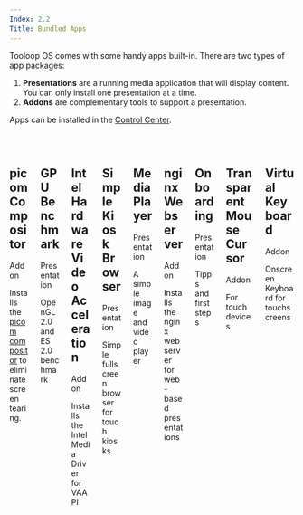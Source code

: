 ```yaml
---
Index: 2.2
Title: Bundled Apps
---
```


Tooloop OS comes with some handy apps built-in. There are two types of app packages:

1. **Presentations** are a running media application that will display content. You can only install one presentation at a time.
2. **Addons** are complementary tools to support a presentation.

Apps can be installed in the [Control Center](/Getting%20started/Control%20Center).

<div class="columns is-multiline mt-3">
    <!-- picom -->
    <div class="column is-4-tablet is-6-desktop is-4-widescreen is-3-fullhd">
        <div class="card">
            <div class="card-image">
                <figure class="image is-16by9 m-0">
                    <img src="/assets/apps/picom-thumbnail.png" />
                </figure>
            </div>
            <div class="card-content">
                <div class="content">
                    <h2 class="title is-5 mb-2">picom Compositor</h2>
                    <span class="tag is-dark has-background-grey-light mb-3">Addon</span>
                    <p>Installs the <a href="https://github.com/yshui/picom">picom compositor</a> to eliminate screen tearing.</p>
                </div>
            </div>
        </div>
    </div>
    <!-- GPU Benchmark -->
    <div class="column is-4-tablet is-6-desktop is-4-widescreen is-3-fullhd">
        <div class="card">
            <div class="card-image">
                <figure class="image is-16by9 m-0">
                    <img src="/assets/apps/glmark2-thumbnail.jpg"/>
                </figure>
            </div>
            <div class="card-content">
                <div class="content">
                    <h2 class="title is-5 mb-2">GPU Benchmark</h2>
                    <span class="tag is-dark has-background-primary mb-3">Presentation</span>
                    <p>OpenGL 2.0 and ES 2.0 benchmark</p>
                </div>
            </div>
        </div>
    </div>
    <!-- Intel Hardware Video Acceleration -->
    <div class="column is-4-tablet is-6-desktop is-4-widescreen is-3-fullhd">
        <div class="card">
            <div class="card-image">
                <figure class="image is-16by9 m-0">
                    <img src="/assets/apps/intel-media-va-driver.png"/>
                </figure>
            </div>
            <div class="card-content">
                <div class="content">
                    <h2 class="title is-5 mb-2">Intel Hardware Video Acceleration</h2>
                    <span class="tag is-dark has-background-grey-light mb-3">Addon</span>
                    <p>Installs the Intel Media Driver for VAAPI</p>
                </div>
            </div>
        </div>
    </div>
    <!-- Kiosk Browser -->
    <div class="column is-4-tablet is-6-desktop is-4-widescreen is-3-fullhd">
        <div class="card">
            <div class="card-image">
                <figure class="image is-16by9 m-0">
                    <img src="/assets/apps/kiosk-browser-thumbnail.jpg"/>
                </figure>
            </div>
            <div class="card-content">
                <div class="content">
                    <h2 class="title is-5 mb-2">Simple Kiosk Browser</h2>
                    <span class="tag is-dark has-background-primary mb-3">Presentation</span>
                    <p>Simple fullscreen browser for touch kiosks</p>
                </div>
            </div>
        </div>
    </div>
    <!-- Media Player -->
    <div class="column is-4-tablet is-6-desktop is-4-widescreen is-3-fullhd">
        <div class="card">
            <div class="card-image">
                <figure class="image is-16by9 m-0">
                    <img src="/assets/apps/video-player-thumbnail.jpg"/>
                </figure>
            </div>
            <div class="card-content">
                <div class="content">
                    <h2 class="title is-5 mb-2">Media Player</h2>
                    <span class="tag is-dark has-background-primary mb-3">Presentation</span>
                    <p>A simple image and video player</p>
                </div>
            </div>
        </div>
    </div>
    <!-- nginx Webserver -->
    <div class="column is-4-tablet is-6-desktop is-4-widescreen is-3-fullhd">
        <div class="card">
            <div class="card-image">
                <figure class="image is-16by9 m-0">
                    <img src="/assets/apps/nginx-thumbnail.png"/>
                </figure>
            </div>
            <div class="card-content">
                <div class="content">
                    <h2 class="title is-5 mb-2">nginx Webserver</h2>
                    <span class="tag is-dark has-background-grey-light mb-3">Addon</span>
                    <p>Installs the nginx webserver for web-based presentations</p>
                </div>
            </div>
        </div>
    </div>
    <!-- Onboarding -->
    <div class="column is-4-tablet is-6-desktop is-4-widescreen is-3-fullhd">
        <div class="card">
            <div class="card-image">
                <figure class="image is-16by9 m-0">
                    <img src="/assets/apps/onboarding-thumbnail.png"/>
                </figure>
            </div>
            <div class="card-content">
                <div class="content">
                    <h2 class="title is-5 mb-2">Onboarding</h2>
                    <span class="tag is-dark has-background-primary mb-3">Presentation</span>
                    <p>Tipps and first steps</p>
                </div>
            </div>
        </div>
    </div>
    <!-- Transparent Mouse Cursor -->
    <div class="column is-4-tablet is-6-desktop is-4-widescreen is-3-fullhd">
        <div class="card">
            <div class="card-image">
                <figure class="image is-16by9 m-0">
                    <img src="/assets/apps/transparent-cursor-thumbnail.png"/>
                </figure>
            </div>
            <div class="card-content">
                <div class="content">
                    <h2 class="title is-5 mb-2">Transparent Mouse Cursor</h2>
                    <span class="tag is-dark has-background-grey-light mb-3">Addon</span>
                    <p>For touch devices</p>
                </div>
            </div>
        </div>
    </div>
    <!-- Virtual Keyboard -->
    <div class="column is-4-tablet is-6-desktop is-4-widescreen is-3-fullhd">
        <div class="card">
            <div class="card-image">
                <figure class="image is-16by9 m-0">
                    <img src="/assets/apps/virtual-keyboard-thumbnail.jpg"/>
                </figure>
            </div>
            <div class="card-content">
                <div class="content">
                    <h2 class="title is-5 mb-2">Virtual Keyboard</h2>
                    <span class="tag is-dark has-background-grey-light mb-3">Addon</span>
                    <p>Onscreen Keyboard for touchscreens</p>
                </div>
            </div>
        </div>
    </div>
</div>
